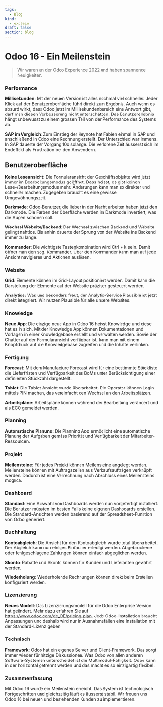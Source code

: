 ```yaml
---
tags:
  - Blog
kind:
  - explain
draft: false
section: blog
---
```


# Odoo 16 - Ein Meilenstein

> Wir waren an der Odoo Experience 2022 und haben spannende Neuigkeiten.

### Performance

**Millisekunden**: Mit der neuen Version ist alles nochmal viel schneller. Jeder Klick auf der Benutzeroberfläche führt direkt zum Ergebnis. Auch wenn es absurd wirkt, dass Odoo jetzt im Millisekundenbereich eine Antwort gibt, darf man diesen Verbesserung nicht unterschätzen. Das Benutzererlebnis hängt unbewusst zu einem grossen Teil von der Performance des Systems ab.

**SAP im Vergleich**: Zum Einstieg der Keynote hat Fabien einmal in SAP und anschließend in Odoo eine Rechnung erstellt. Der Unterschied war immens. In SAP dauerte der Vorgang 10x solange. Die verlorene Zeit äusserst sich im Endeffekt als Frustration bei den Anwendern.

## Benutzeroberfläche

**Keine Leseansicht**: Die Formularansicht der Geschäftsobjekte wird jetzt immer im Bearbeitungsmodus geöffnet. Dass heisst, es gibt keinen Lese-/Bearbeitungsmodus mehr. Änderungen kann man so direkter und schneller machen. Zugegeben braucht es eine gewisse Umgewöhnungszeit.

**Darkmode**: Odoo-Benutzer, die lieber in der Nacht arbeiten haben jetzt den Darkmode. Die Farben der Oberfläche werden im Darkmode invertiert, was die Augen schonen soll.

**Wechsel Website/Backend**: Der Wechsel zwischen Backend und Website gelingt nahtlos. Bis anhin dauerte der Sprung von der Website ins Backend immer zu lange.

**Kommander**: Die wichtigste Tastenkombination wird Ctrl + k sein. Damit öffnet man den sog. Kommander. Über den Kommander kann man auf jede Ansicht navigieren und Aktionen auslösen.

### Website

**Grid**: Elemente können im Grid-Layout positioniert werden. Damit kann die Darstellung der Elemente auf der Website präziser gesteuert werden.

**Analytics**: Was uns besonders freut, der Analytic-Service Plausible ist jetzt direkt integriert. Wir nutzen Plausible für alle unsere Websites.

### Knowledge

**Neue App**: Die einzige neue App in Odoo 16 heisst Knowledge und diese hat es in sich. Mit der Knowledge App können Dokumentationen und Vorlagen in einer Knowledgebase erstellt und verwalten werden. Sowie der Chatter auf der Formularansicht verfügbar ist, kann man mit einem Knopfdruck auf die Knowledgebase zugreifen und die Inhalte verlinken.

### Fertigung

**Forecast**: Mit dem Manufacture Forecast wird für eine bestimmte Stückliste die Lieferfristen und Verfügbarkeit des BoMs unter Berücksichtigung einer definierten Stückzahl dargestellt.

**Tablet**: Die Tablet-Ansicht wurde überarbeitet. Die Operator können Login mittels PIN machen, das vereinfacht den Wechsel an den Arbeitsplätzen.

**Arbeitspläne**: Arbeitspläne können während der Bearbeitung verändert und als ECO gemeldet werden.

### Planning

**Automatische Planung**: Die Planning App ermöglicht eine automatische Planung der Aufgaben gemäss Priorität und Verfügbarkeit der Mitarbeiter-Ressourcen.

### Projekt

**Meilensteine**: Für jedes Projekt können Meilensteine angelegt werden. Meilensteine können mit Auftragszeilen aus Verkaufsaufträgen verknüpft werden. Dadurch ist eine Verrechnung nach Abschluss eines Meilensteins möglich.

### Dashboard

**Standard**: Eine Auswahl von Dashboards werden nun vorgefertigt installiert. Die Benutzer müssten im besten Falls keine eigenen Dashboards erstellen. Die Standard-Ansichten werden basierend auf der Spreadsheet-Funktion von Odoo generiert.

### Buchhaltung

**Kontoabgleich**: Die Ansicht für den Kontoabgleich wurde total überarbeitet. Der Abgleich kann nun einiges Einfacher erledigt werden. Abgebrochene oder fehlgeschlagene Zahlungen können einfach abgeglichen werden.

**Skonto**: Rabatte und Skonto können für Kunden und Lieferanten gewährt werden.

**Wiederholung**: Wiederholende Rechnungen können direkt beim Erstellen konfiguriert werden.

### Lizenzierung

**Neues Modell**: Das Lizenzierungsmodell für die Odoo Enterprise Version hat geändert. Mehr dazu erfahren Sie auf https://www.odoo.com/de_DE/pricing-plan. Jede Odoo-Installation braucht Anpassungen und deshalb wird nur in Ausnahmefällen eine Installation mit der Standard-Lizenz geben.

### Technisch

**Framework**: Odoo hat ein eigenes Server und Client-Framework. Das sorgt immer wieder für hitzige Diskussionen. Was Odoo von allen anderen Software-Systemen unterscheidet ist die Multimodul-Fähigkeit. Odoo kann in der horizontal getrennt werden und das macht es so einzigartig flexibel.

### Zusammenfassung

Mit Odoo 16 wurde ein Meilenstein erreicht. Das System ist technologisch Fortgeschritten und gleichzeitig läuft es äusserst stabil. Wir freuen uns Odoo 16 bei neuen und bestehenden Kunden zu implementieren.
